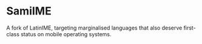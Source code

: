 # SamiIME

A fork of LatinIME, targeting marginalised languages that also deserve first-class status on mobile operating systems.
